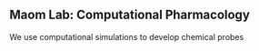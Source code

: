 ## Maom Lab: Computational Pharmacology
We use computational simulations to develop chemical probes

